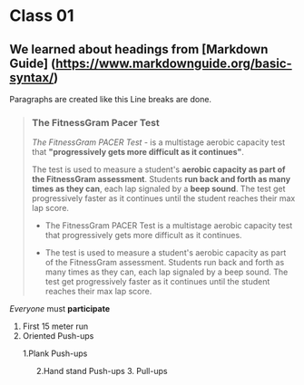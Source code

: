 # Class 01

## We learned about headings from [Markdown Guide] (https://www.markdownguide.org/basic-syntax/)

Paragraphs are created like this 
Line breaks are done.

>### **The FitnessGram Pacer Test**
>*The FitnessGram PACER Test* - is a multistage aerobic capacity test that **"progressively gets more difficult as it continues"**.
>
>The test is used to measure a student's **aerobic capacity as part of the FitnessGram assessment**. Students **run back and forth as many times as they can**, each lap signaled by a **beep sound**. The test get progressively faster as it continues until the student reaches their max lap score.
>>
> - The FitnessGram PACER Test is a multistage aerobic capacity test that progressively gets more difficult as it continues.
>
> - The test is used to measure a student's aerobic capacity as part of the FitnessGram assessment. Students run back and forth as many times as they can, each lap signaled by a beep sound. The test get progressively faster as it continues until the student reaches their max lap score.
>
*Everyone* must **participate** 
1. First 15 meter run
2. Oriented Push-ups
<ol>
  1.Plank Push-ups
<ol>
  2.Hand stand Push-ups
3. Pull-ups  


